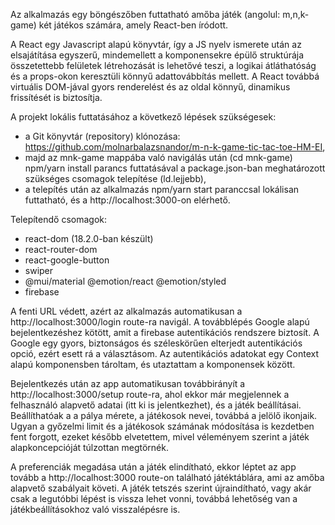 Az alkalmazás egy böngészőben futtatható amőba játék (angolul: m,n,k-game) két játékos számára, amely React-ben íródott.

A React egy Javascript alapú könyvtár, így a JS nyelv ismerete után az elsajátítása egyszerű, mindemellett a komponensekre épülő struktúrája összetettebb felületek létrehozását is lehetővé teszi, a logikai átláthatóság és a props-okon keresztüli könnyű adattovábbítás mellett.
A React továbbá virtuális DOM-jával gyors renderelést és az oldal könnyű, dinamikus frissítését is biztosítja.

A projekt lokális futtatásához a következő lépések szükségesek:

- a Git könyvtár (repository) klónozása: https://github.com/molnarbalazsnandor/m-n-k-game-tic-tac-toe-HM-EI,
- majd az mnk-game mappába való navigálás után (cd mnk-game) npm/yarn install parancs futtatásával a package.json-ban meghatározott szükséges csomagok telepítése (ld.lejjebb),
- a telepítés után az alkalmazás npm/yarn start paranccsal lokálisan futtatható, és a http://localhost:3000-on elérhető.

Telepítendő csomagok:

- react-dom (18.2.0-ban készült)
- react-router-dom
- react-google-button
- swiper
- @mui/material @emotion/react @emotion/styled
- firebase

A fenti URL védett, azért az alkalmazás automatikusan a http://localhost:3000/login route-ra navigál. A továbblépés Google alapú bejelentkezéshez kötött, amit a firebase autentikációs rendszere biztosít. A Google egy gyors, biztonságos és széleskörűen elterjedt autentikációs opció, ezért esett rá a választásom. Az autentikációs adatokat egy Context alapú komponensben tároltam, és utaztattam a komponensek között.

Bejelentkezés után az app automatikusan továbbirányít a http://localhost:3000/setup route-ra, ahol ekkor már megjelennek a felhasználó alapvető adatai (itt ki is jelentkezhet), és a játék beállításai. Beállíthatóak a a pálya mérete, a játékosok nevei, továbbá a jelölő ikonjaik. Ugyan a győzelmi limit és a játékosok számának módosítása is kezdetben fent forgott, ezeket később elvetettem, mivel véleményem szerint a játék alapkoncepcióját túlzottan megtörnék.

A preferenciák megadása után a játék elindítható, ekkor léptet az app tovább a http://localhost:3000 route-on található játéktáblára, ami az amőba alapvető szabályait követi. A játék tetszés szerint újraindítható, vagy akár csak a legutóbbi lépést is vissza lehet vonni, továbbá lehetőség van a játékbeállításokhoz való visszalépésre is.
